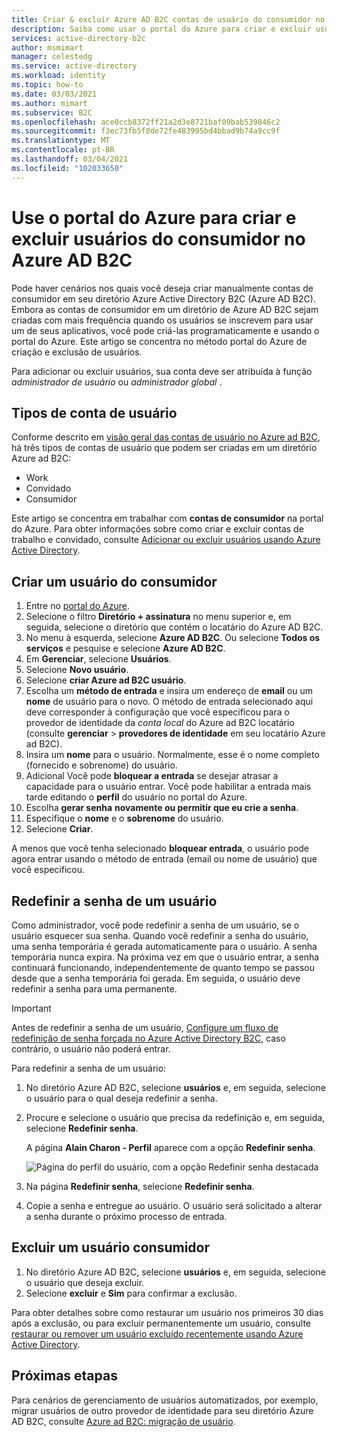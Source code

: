 ```yaml
---
title: Criar & excluir Azure AD B2C contas de usuário do consumidor no portal do Azure
description: Saiba como usar o portal do Azure para criar e excluir usuários do consumidor em seu diretório Azure AD B2C.
services: active-directory-b2c
author: msmimart
manager: celestedg
ms.service: active-directory
ms.workload: identity
ms.topic: how-to
ms.date: 03/03/2021
ms.author: mimart
ms.subservice: B2C
ms.openlocfilehash: ace0ccb8372ff21a2d3e8721baf09bab539846c2
ms.sourcegitcommit: f3ec73fb5f8de72fe483995bd4bbad9b74a9cc9f
ms.translationtype: MT
ms.contentlocale: pt-BR
ms.lasthandoff: 03/04/2021
ms.locfileid: "102033650"
---
```

# <a name="use-the-azure-portal-to-create-and-delete-consumer-users-in-azure-ad-b2c"></a>Use o portal do Azure para criar e excluir usuários do consumidor no Azure AD B2C

Pode haver cenários nos quais você deseja criar manualmente contas de consumidor em seu diretório Azure Active Directory B2C (Azure AD B2C). Embora as contas de consumidor em um diretório de Azure AD B2C sejam criadas com mais frequência quando os usuários se inscrevem para usar um de seus aplicativos, você pode criá-las programaticamente e usando o portal do Azure. Este artigo se concentra no método portal do Azure de criação e exclusão de usuários.

Para adicionar ou excluir usuários, sua conta deve ser atribuída à função *administrador de usuário* ou *administrador global* .

## <a name="types-of-user-accounts"></a>Tipos de conta de usuário

Conforme descrito em [visão geral das contas de usuário no Azure ad B2C](user-overview.md), há três tipos de contas de usuário que podem ser criadas em um diretório Azure ad B2C:

* Work
* Convidado
* Consumidor

Este artigo se concentra em trabalhar com **contas de consumidor** na portal do Azure. Para obter informações sobre como criar e excluir contas de trabalho e convidado, consulte [Adicionar ou excluir usuários usando Azure Active Directory](../active-directory/fundamentals/add-users-azure-active-directory.md).

## <a name="create-a-consumer-user"></a>Criar um usuário do consumidor

1. Entre no [portal do Azure](https://portal.azure.com).
1. Selecione o filtro **Diretório + assinatura** no menu superior e, em seguida, selecione o diretório que contém o locatário do Azure AD B2C.
1. No menu à esquerda, selecione **Azure AD B2C**. Ou selecione **Todos os serviços** e pesquise e selecione **Azure AD B2C**.
1. Em **Gerenciar**, selecione **Usuários**.
1. Selecione **Novo usuário**.
1. Selecione **criar Azure ad B2C usuário**.
1. Escolha um **método de entrada** e insira um endereço de **email** ou um **nome** de usuário para o novo. O método de entrada selecionado aqui deve corresponder à configuração que você especificou para o provedor de identidade da *conta local* do Azure ad B2C locatário (consulte **gerenciar**  >  **provedores de identidade** em seu locatário Azure ad B2C).
1. Insira um **nome** para o usuário. Normalmente, esse é o nome completo (fornecido e sobrenome) do usuário.
1. Adicional Você pode **bloquear a entrada** se desejar atrasar a capacidade para o usuário entrar. Você pode habilitar a entrada mais tarde editando o **perfil** do usuário no portal do Azure.
1. Escolha **gerar senha** **novamente ou permitir que eu crie a senha**.
1. Especifique o **nome** e o **sobrenome** do usuário.
1. Selecione **Criar**.

A menos que você tenha selecionado **bloquear entrada**, o usuário pode agora entrar usando o método de entrada (email ou nome de usuário) que você especificou.

## <a name="reset-a-users-password"></a>Redefinir a senha de um usuário

Como administrador, você pode redefinir a senha de um usuário, se o usuário esquecer sua senha. Quando você redefinir a senha do usuário, uma senha temporária é gerada automaticamente para o usuário. A senha temporária nunca expira. Na próxima vez em que o usuário entrar, a senha continuará funcionando, independentemente de quanto tempo se passou desde que a senha temporária foi gerada. Em seguida, o usuário deve redefinir a senha para uma permanente. 

> [!IMPORTANT]
> Antes de redefinir a senha de um usuário, [Configure um fluxo de redefinição de senha forçada no Azure Active Directory B2C](force-password-reset.md), caso contrário, o usuário não poderá entrar.

Para redefinir a senha de um usuário:

1. No diretório Azure AD B2C, selecione **usuários** e, em seguida, selecione o usuário para o qual deseja redefinir a senha.
1. Procure e selecione o usuário que precisa da redefinição e, em seguida, selecione **Redefinir senha**.

    A página **Alain Charon - Perfil** aparece com a opção **Redefinir senha**.

    ![Página do perfil do usuário, com a opção Redefinir senha destacada](media/manage-users-portal/user-profile-reset-password-link.png)

1. Na página **Redefinir senha**, selecione **Redefinir senha**.
1. Copie a senha e entregue ao usuário. O usuário será solicitado a alterar a senha durante o próximo processo de entrada.


## <a name="delete-a-consumer-user"></a>Excluir um usuário consumidor

1. No diretório Azure AD B2C, selecione **usuários** e, em seguida, selecione o usuário que deseja excluir.
1. Selecione **excluir** e **Sim** para confirmar a exclusão.

Para obter detalhes sobre como restaurar um usuário nos primeiros 30 dias após a exclusão, ou para excluir permanentemente um usuário, consulte [restaurar ou remover um usuário excluído recentemente usando Azure Active Directory](../active-directory/fundamentals/active-directory-users-restore.md).

## <a name="next-steps"></a>Próximas etapas

Para cenários de gerenciamento de usuários automatizados, por exemplo, migrar usuários de outro provedor de identidade para seu diretório Azure AD B2C, consulte [Azure ad B2C: migração de usuário](user-migration.md).
